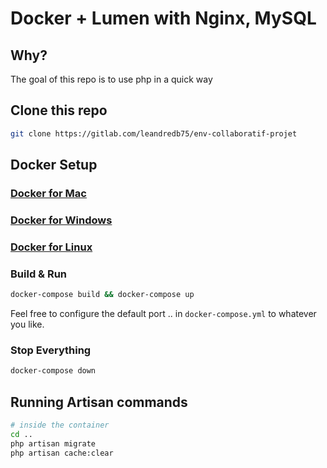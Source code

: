 # Docker + Lumen with Nginx, MySQL

## Why?

The goal of this repo is to use php in a quick way 

## Clone this repo

```bash
git clone https://gitlab.com/leandredb75/env-collaboratif-projet
```


## Docker Setup

### [Docker for Mac](https://docs.docker.com/docker-for-mac/)

### [Docker for Windows](https://docs.docker.com/docker-for-windows/)

### [Docker for Linux](https://docs.docker.com/engine/installation/linux/)

### Build & Run

```bash
docker-compose build && docker-compose up  
```
Feel free to configure the default port .. in `docker-compose.yml` to whatever you like.

### Stop Everything

```bash
docker-compose down
```

## Running Artisan commands
```sh
# inside the container
cd ..
php artisan migrate
php artisan cache:clear
```
